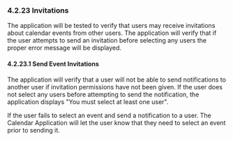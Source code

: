 ### 4.2.23 Invitations

The application will be tested to verify that users may receive invitations about calendar events from other users. The application will verify that if the user attempts to send an invitation before selecting any users the proper error message will be displayed.

#### 4.2.23.1 Send Event Invitations

The application will verify that a user will not be able to send notifications to another user if invitation permissions have not been given. If the user does not select any users before attempting to send the notification, the application displays "You must select at least one user".

If the user fails to select an event and send a notification to a user. The Calendar Application will let the user know that they need to select an event prior to sending it.

